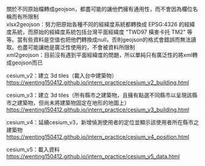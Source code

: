 關於不同原始檔轉成geojson，都盡可能的讓他們擁有通用性，而不會因為欄位名稱而有所限制  
xlsx2geojson：努力把原始各種不同的經緯度系統都轉換成 EPSG:4326 的經緯度系統，而原始的經緯度系統包括台灣平面經緯度 "TWD97 橫麥卡托 TM2" 等等。當有些資料是空值也把他們轉換成null，否則geojson的格式會錯誤而無法讀取。也盡可能讓她是廣泛性使用的，不會被資料所限制  
xml2geojson：目前沒有遇到平面經緯度的問題，所以單純只有廣泛性的將xml轉成geojson而已  

cesium_v2：建立 3d tiles（載入台中建築物） 
https://wenting150412.github.io/intern_practice/cesium_v2_building.html

cesium_v3：建立 3d tiles（所有縣市之建築物，且擁有點選不同縣市以呈現該縣市之建築物，但尚未將建築物固定在地形的地圖上）
https://wenting150412.github.io/intern_practice/cesium_v3_building.html

cesium_v4：延續cesium_v3，新增偵測使用者的定位並顯示該使用者所在縣市之建築物
https://wenting150412.github.io/intern_practice/cesium_v4_position.html

cesium_v5：載入資料
https://wenting150412.github.io/intern_practice/cesium_v5_data.html
